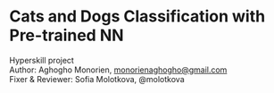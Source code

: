 # Cats and Dogs Classification with Pre-trained NN
Hyperskill project  
Author: Aghogho Monorien, monorienaghogho@gmail.com  
Fixer & Reviewer: Sofia Molotkova, @molotkova
